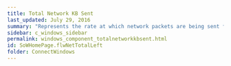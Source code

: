 ```yaml
---
title: Total Network KB Sent
last_updated: July 29, 2016
summary: "Represents the rate at which network packets are being sent from the system from other network systems."
sidebar: c_windows_sidebar
permalink: windows_component_totalnetworkkbsent.html
id: SoWHomePage.flwNetTotalLeft
folder: ConnectWindows
---
```

